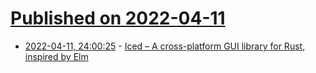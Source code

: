 # [Published on 2022-04-11](index.md)

* [2022-04-11, 24:00:25](https://news.ycombinator.com/item?id=30983024) - [Iced – A cross-platform GUI library for Rust, inspired by Elm](https://github.com/iced-rs/iced)
